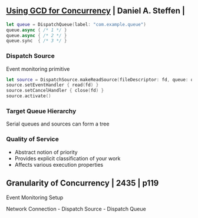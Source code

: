 
## [Using GCD for Concurrency](2-using-gcd-for-concurrency.md) | Daniel A. Steffen | 


```swift
let queue = DispatchQueue(label: "com.example.queue") 
queue.async { /* 1 */ }
queue.async { /* 2 */ }
queue.sync  { /* 3 */ }
```


### Dispatch Source

Event monitoring primitive

```swift 
let source = DispatchSource.makeReadSource(fileDescriptor: fd, queue: queue) 
source.setEventHandler { read(fd) }
source.setCancelHandler { close(fd) }
source.activate()
```


### Target Queue Hierarchy

Serial queues and sources can form a tree



### Quality of Service

- Abstract notion of priority
- Provides explicit classification of your work
- Affects various execution properties


## Granularity of Concurrency | 2435 | p119



Event Monitoring Setup


Network Connection - Dispatch Source - Dispatch Queue

